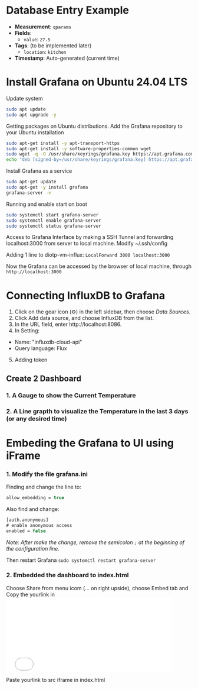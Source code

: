 # Database Entry Example

-   **Measurement**: `qparams`
-   **Fields**:
    -   `value`: `27.5`
-   **Tags**: (to be implemented later)
    -   `location`: `kitchen`
-   **Timestamp**: Auto-generated (current time)

# Install Grafana on Ubuntu 24.04 LTS

Update system

```bash
sudo apt update
sudo apt upgrade -y
```

Getting packages on Ubuntu distributions. Add the Grafana repository to your Ubuntu installation

```bash
sudo apt-get install -y apt-transport-https
sudo apt-get install -y software-properties-common wget
sudo wget -q -O /usr/share/keyrings/grafana.key https://apt.grafana.com/gpg.key
echo "deb [signed-by=/usr/share/keyrings/grafana.key] https://apt.grafana.com stable main" | sudo tee -a /etc/apt/sources.list.d/grafana.list
```

Install Grafana as a service

```bash
sudo apt-get update
sudo apt-get -y install grafana
grafana-server -v
```

Running and enable start on boot

```bash
sudo systemctl start grafana-server
sudo systemctl enable grafana-server
sudo systemctl status grafana-server
```

Access to Grafana Interface by making a SSH Tunnel and forwarding localhost:3000 from server to local machine.
Modify ~/.ssh/config

Adding 1 line to diotp-vm-influx:
`LocalForward 3000 localhost:3000`

Now the Grafana can be accessed by the browser of local machine, through `http://localhost:3000`

# Connecting InfluxDB to Grafana

1. Click on the gear icon (⚙️) in the left sidebar, then choose _Data Sources_.
2. Click Add data source, and choose InfluxDB from the list.
3. In the URL field, enter http://localhost:8086.
4. In Setting:

-   Name: "influxdb-cloud-api"
-   Query language: Flux

5. Adding token

## Create 2 Dashboard

### 1. A Gauge to show the Current Temperature

### 2. A Line grapth to visualize the Temperature in the last 3 days (or any desired time)

# Embeding the Grafana to UI using iFrame

### 1. Modify the file grafana.ini

Finding and change the line to:

```ml
allow_embedding = true
```

Also find and change:

```ml
[auth.anonymous]
# enable anonymous access
enabled = false
```

_Note: After make the change, remove the semicolon `;` at the beginning of the configuration line._

Then restart Grafana
`sudo systemctl restart grafana-server`

### 2. Embedded the dashboard to index.html

Choose Share from menu icom (... on right upside), choose Embed tab and Copy the yourlink in <iframe src="yourlink" width="450" height="200" frameborder="0"></iframe>

Paste yourlink to src iframe in index.html
